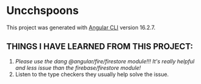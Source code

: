 # Uncchspoons

This project was generated with [Angular CLI](https://github.com/angular/angular-cli) version 16.2.7.

## THINGS I HAVE LEARNED FROM THIS PROJECT:

1. _Please use the dang @angular/fire/firestore module!!! It's really helpful and less issue than the firebase/firestore module!_
2. Listen to the type checkers they usually help solve the issue.
